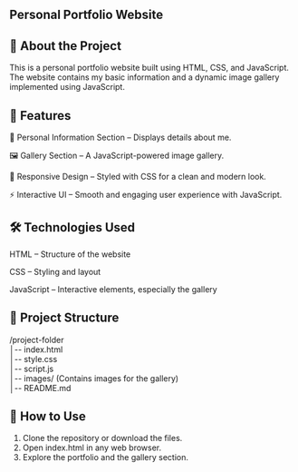 ##  Personal Portfolio Website

##  📝 About the Project
This is a personal portfolio website built using HTML, CSS, and JavaScript. The website contains my basic information and a dynamic image gallery implemented using JavaScript.
## 🚀 Features
📌 Personal Information Section – Displays details about me.

🖼️ Gallery Section – A JavaScript-powered image gallery.

🎨 Responsive Design – Styled with CSS for a clean and modern look.

⚡ Interactive UI – Smooth and engaging user experience with JavaScript.

## 🛠️ Technologies Used

HTML – Structure of the website

CSS – Styling and layout

JavaScript – Interactive elements, especially the gallery

## 📂 Project Structure
/project-folder  
│-- index.html  
│-- style.css  
│-- script.js  
│-- images/ (Contains images for the gallery)  
│-- README.md

## 📜 How to Use
1. Clone the repository or download the files.
2. Open index.html in any web browser.
3. Explore the portfolio and the gallery section.

